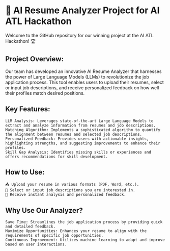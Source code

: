 # 🚀 AI Resume Analyzer Project for AI ATL Hackathon

Welcome to the GitHub repository for our winning project at the AI ATL Hackathon! 🏆

## Project Overview:
Our team has developed an innovative AI Resume Analyzer that harnesses the power of Large Language Models (LLMs) to revolutionize the job application process. This tool enables users to upload their resumes, select or input job descriptions, and receive personalized feedback on how well their profiles match desired positions.

## Key Features:

    LLM Analysis: Leverages state-of-the-art Large Language Models to extract and analyze information from resumes and job descriptions.
    Matching Algorithm: Implements a sophisticated algorithm to quantify the alignment between resumes and selected job descriptions.
    Personalized Feedback: Provides users with actionable insights, highlighting strengths, and suggesting improvements to enhance their profiles.
    Skill Gap Analysis: Identifies missing skills or experiences and offers recommendations for skill development.

## How to Use:

    📤 Upload your resume in various formats (PDF, Word, etc.).
    🎯 Select or input job descriptions you are interested in.
    🚀 Receive instant analysis and personalized feedback.

## Why Use Our Analyzer?

    Save Time: Streamlines the job application process by providing quick and detailed feedback.
    Maximize Opportunities: Enhances your resume to align with the requirements of specific job opportunities.
    Continuous Improvement: Utilizes machine learning to adapt and improve based on user interactions.

